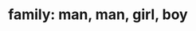---
layout: smileys&emotion
title: "family: man, man, girl, boy"
emoji: family_man_man_girl_boy
permalink: 👨‍👨‍👧‍👦.html
image: assets/img/3moji/family_man_man_girl_boy.png
---